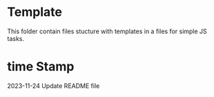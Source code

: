 # Template

This folder contain files stucture with templates in a files for simple JS tasks. 

# time Stamp
2023-11-24 Update README file
